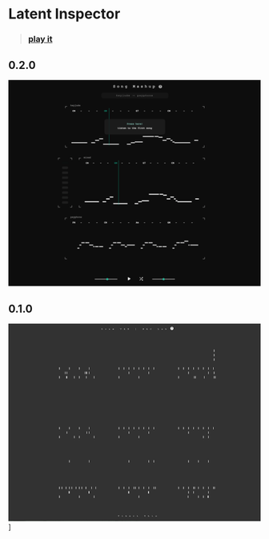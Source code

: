 # Latent Inspector

>  ### [play it](http://vibertthio.com/leadsheet-vae-client/)

## 0.2.0

![](./assets/sc-02.png)


## 0.1.0

![](./assets/sc-01.png)]